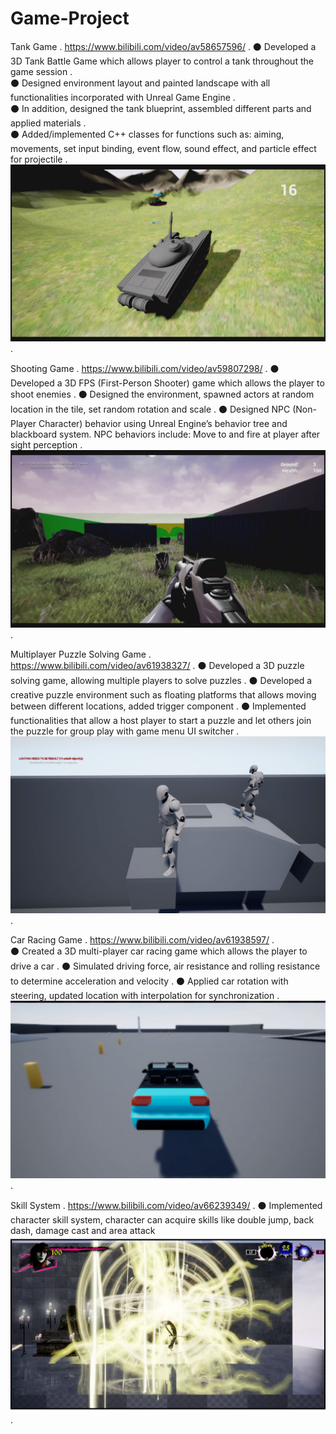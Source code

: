 # Game-Project
Tank Game . 
https://www.bilibili.com/video/av58657596/ . 
⚫ Developed a 3D Tank Battle Game which allows player to control a tank throughout the game session .  
⚫ Designed environment layout and painted landscape with all functionalities incorporated with Unreal Game Engine .  
⚫ In addition, designed the tank blueprint, assembled different parts and applied materials .  
⚫ Added/implemented C++ classes for functions such as: aiming, movements, set input binding, event flow, sound effect, and particle effect for projectile . 
![image](https://github.com/MinyangWang/Game-Project/blob/master/tank.jpg) . 

Shooting Game . 
https://www.bilibili.com/video/av59807298/ . 
⚫ Developed a 3D FPS (First-Person Shooter) game which allows the player to shoot enemies . 
⚫ Designed the environment, spawned actors at random location in the tile, set random rotation and scale . 
⚫ Designed NPC (Non-Player Character) behavior using Unreal Engine’s behavior tree and blackboard system. NPC behaviors include: Move to and fire at player after sight perception . 
![image](https://github.com/MinyangWang/Game-Project/blob/master/shooting.jpg) . 

Multiplayer Puzzle Solving Game . 
https://www.bilibili.com/video/av61938327/ . 
⚫ Developed a 3D puzzle solving game, allowing multiple players to solve puzzles . 
⚫ Developed a creative puzzle environment such as floating platforms that allows moving between different locations, added trigger component . 
⚫ Implemented functionalities that allow a host player to start a puzzle and let others join the puzzle for group play with
game menu UI switcher . 
![image](https://github.com/MinyangWang/Game-Project/blob/master/puzzle.jpg) . 

Car Racing Game . 
https://www.bilibili.com/video/av61938597/ .  
⚫ Created a 3D multi-player car racing game which allows the player to drive a car . 
⚫ Simulated driving force, air resistance and rolling resistance to determine acceleration and velocity . 
⚫ Applied car rotation with steering, updated location with interpolation for synchronization . 
![image](https://github.com/MinyangWang/Game-Project/blob/master/car.jpg) . 

Skill System . 
https://www.bilibili.com/video/av66239349/ . 
⚫ Implemented character skill system, character can acquire skills like double jump, back dash, damage cast and area attack
![image](https://github.com/MinyangWang/Game-Project/blob/master/skill.jpg) . 
